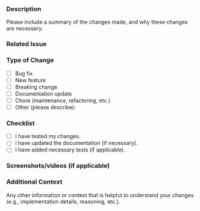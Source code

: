 ### Description

Please include a summary of the changes made, and why these changes are necessary.

### Related Issue

<!-- If this PR addresses an issue, please link to it here (e.g., `#123`). -->
<!-- related to #4, closes #9 -->

### Type of Change

- [ ] Bug fix
- [ ] New feature
- [ ] Breaking change
- [ ] Documentation update
- [ ] Chore (maintenance, refactoring, etc.)
- [ ] Other (please describe):

### Checklist

<!-- Please check the items that apply and make sure to complete them before submitting your PR. -->

- [ ] I have tested my changes.
- [ ] I have updated the documentation (if necessary).
- [ ] I have added necessary tests (if applicable).

### Screenshots/videos (if applicable)

<!-- If your changes include visual updates, please include screenshots/gifs/videos here. -->

### Additional Context

Any other information or context that is helpful to understand your changes (e.g., implementation details, reasoning,
etc.).
